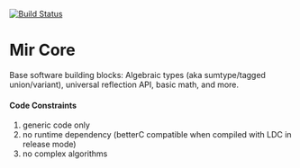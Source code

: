 [![Build Status](https://travis-ci.org/libmir/mir-core.svg?branch=master)](https://travis-ci.org/libmir/mir-core)

Mir Core
==============

Base software building blocks: Algebraic types (aka sumtype/tagged union/variant), universal reflection API, basic math, and more.

#### Code Constraints

1. generic code only
2. no runtime dependency (betterC compatible when compiled with LDC in release mode)
3. no complex algorithms
